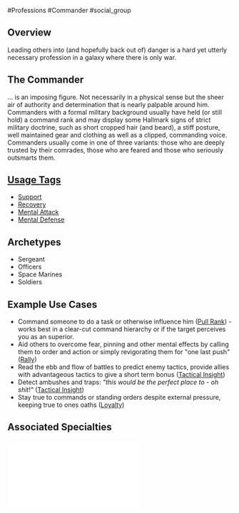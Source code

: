 #Professions #Commander #social_group 
## Overview
Leading others into (and hopefully back out of) danger is a hard yet utterly necessary profession in a galaxy where there is only war. 

## The Commander
... is an imposing figure. Not necessarily in a physical sense but the sheer air of authority and determination that is nearly palpable around him. Commanders with a formal military background usually have held (or still hold) a command rank and may display some Hallmark signs of strict military doctrine, such as short cropped hair (and beard), a stiff posture, well maintained gear and clothing as well as a clipped, commanding voice. Commanders usually come in one of three variants: those who are deeply trusted by their comrades, those who are feared and those who seriously outsmarts them.

## [Usage Tags](/SkillSystem/Usage%20Tag.md)
- [Support](/CoreSystem/Tags/Support.md)
- [Recovery](/CoreSystem/Tags/Recovery.md)
- [Mental Attack](/SkillSystem/Tags/Mental%20Attack.md)
- [Mental Defense](/CoreSystem/Tags/Mental%20Defense.md)

## Archetypes 
- Sergeant
- Officers
- Space Marines
- Soldiers

## Example Use Cases
- Command someone to do a task or otherwise influence him ([Pull Rank](/SkillSystem/Specialties/Pull%20Rank.md)) - works best in a clear-cut command hierarchy or if the target perceives you as an superior.
- Aid others to overcome fear, pinning and other mental effects by calling them to order and action or simply revigorating them for "one last push" ([Rally](/SkillSystem/Specialties/Rally.md))
- Read the ebb and flow of battles to predict enemy tactics, provide allies with advantageous tactics to give a short term  bonus ([Tactical Insight](/SkillSystem/Specialties/Tactical%20Insight.md))
- Detect ambushes and traps: _"this would be the perfect place to - oh shit!"_ ([Tactical Insight](/SkillSystem/Specialties/Tactical%20Insight.md))
- Stay true to commands or standing orders despite external pressure, keeping true to ones oaths ([Loyalty](/SkillSystem/Specialties/Loyalty.md))

## Associated Specialties
![](</SkillSystem/Specialties/Commander Specialties.md>)
